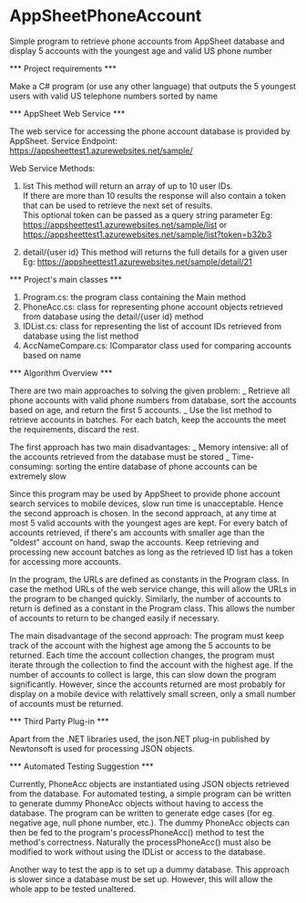 # AppSheetPhoneAccount
Simple program to retrieve phone accounts from AppSheet database and display 5 accounts with the youngest age and valid US phone number

*** Project requirements ***

Make a C# program (or use any other language) that outputs the 5 youngest users with valid US telephone numbers sorted by name


*** AppSheet Web Service ***

The web service for accessing the phone account database is provided by AppSheet.
Service Endpoint: https://appsheettest1.azurewebsites.net/sample/

Web Service Methods:

1. list
This method will return an array of up to 10 user IDs.  
If there are more than 10 results the response will also contain a token that can be used to retrieve the next set of results.  
This optional token can be passed as a query string parameter
Eg:  https://appsheettest1.azurewebsites.net/sample/list or https://appsheettest1.azurewebsites.net/sample/list?token=b32b3

2. detail/{user id}
This method will returns the full details for a given user
Eg:  https://appsheettest1.azurewebsites.net/sample/detail/21


*** Project's main classes ***

1. Program.cs: the program class containing the Main method
2. PhoneAcc.cs: class for representing phone account objects retrieved from database using the detail/{user id} method
3. IDList.cs: class for representing the list of account IDs retrieved from database using the list method
4. AccNameCompare.cs: IComparator class used for comparing accounts based on name


*** Algorithm Overview ***

There are two main approaches to solving the given problem: 
_ Retrieve all phone accounts with valid phone numbers from database, sort the accounts based on age, and return the first 5 accounts.
_ Use the list method to retrieve accounts in batches. For each batch, keep the accounts the meet the requirements, discard the rest.

The first approach has two main disadvantages: 
_ Memory intensive: all of the accounts retrieved from the database must be stored
_ Time-consuming: sorting the entire database of phone accounts can be extremely slow

Since this program may be used by AppSheet to provide phone account search services to mobile devices, slow run time is unacceptable.
Hence the second approach is chosen.
In the second approach, at any time at most 5 valid accounts with the youngest ages are kept. 
For every batch of accounts retrieved, if there's am accounts with smaller age than the "oldest" account on hand, swap the accounts.
Keep retrieving and processing new account batches as long as the retrieved ID list has a token for accessing more accounts.

In the program, the URLs are defined as constants in the Program class. 
In case the method URLs of the web service change, this will allow the URLs in the program to be changed quickly.
Similarly, the number of accounts to return is defined as a constant in the Program class.
This allows the number of accounts to return to be changed easily if necessary.

The main disadvantage of the second approach:
The program must keep track of the account with the highest age among the 5 accounts to be returned.
Each time the account collection changes, the program must iterate through the collection to find the account with the highest age.
If the number of accounts to collect is large, this can slow down the program significantly.
However, since the accounts returned are most probably for display on a mobile device with relattively small screen,
only a small number of accounts must be returned.


*** Third Party Plug-in ***

Apart from the .NET libraries used, the json.NET plug-in published by Newtonsoft is used for processing JSON objects.


*** Automated Testing Suggestion ***

Currently, PhoneAcc objects are instantiated using JSON objects retrieved from the database.
For automated testing, a simple program can be written to generate dummy PhoneAcc objects without having to access the database.
The program can be written to generate edge cases (for eg. negative age, null phone number, etc.).
The dummy PhoneAcc objects can then be fed to the program's processPhoneAcc() method to test the method's correctness.
Naturally the processPhoneAcc() must also be modified to work without using the IDList or access to the database.

Another way to test the app is to set up a dummy database. This approach is slower since a database must be set up.
However, this will allow the whole app to be tested unaltered. 
